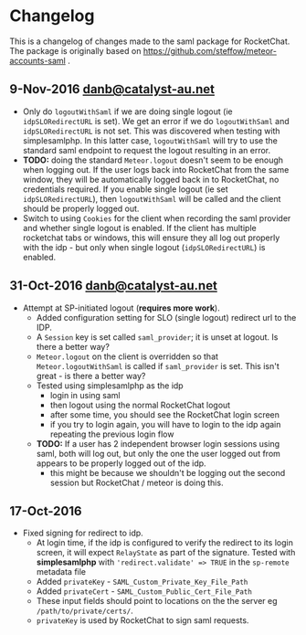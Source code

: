 # Changelog

This is a changelog of changes made to the saml package for RocketChat.
The package is originally based on https://github.com/steffow/meteor-accounts-saml .

## 9-Nov-2016 danb@catalyst-au.net

* Only do `logoutWithSaml` if we are doing single logout (ie
  `idpSLORedirectURL` is set).  We get an error if we do
  `logoutWithSaml` and `idpSLORedirectURL` is not set.  This was
  discovered when testing with simplesamlphp.  In this latter case,
  `logoutWithSaml` will try to use the standard saml endpoint to
  request the logout resulting in an error.
* **TODO:** doing the standard `Meteor.logout` doesn't seem to be
  enough when logging out.  If the user logs back into RocketChat from
  the same window, they will be automatically logged back in to
  RocketChat, no credentials required.  If you enable single logout
  (ie set `idpSLORedirectURL`), then `logoutWithSaml` will be called
  and the client should be properly logged out.
* Switch to using `Cookies` for the client when recording the saml
  provider and whether single logout is enabled.  If the client has
  multiple rocketchat tabs or windows, this will ensure they all
  log out properly with the idp - but only when single logout
  (`idpSLORedirectURL`) is enabled.

## 31-Oct-2016 danb@catalyst-au.net

* Attempt at SP-initiated logout (**requires more work**).
  * Added configuration setting for SLO (single logout) redirect url
    to the IDP.
  * A `Session` key is set called `saml_provider`; it is unset at
    logout.  Is there a better way?
  * `Meteor.logout` on the client is overridden so that
    `Meteor.logoutWithSaml` is called if `saml_provider` is set.  This
    isn't great - is there a better way?
  * Tested using simplesamlphp as the idp
    * login in using saml
    * then logout using the normal RocketChat logout
    * after some time, you should see the RocketChat login screen
    * if you try to login again, you will have to login to the idp again
      repeating the previous login flow
  * **TODO:** If a user has 2 independent browser login sessions using
    saml, both will log out, but only the one the user logged out from
    appears to be properly logged out of the idp.
    * this might be because we shouldn't be logging out the second session
      but RocketChat / meteor is doing this.

## 17-Oct-2016

* Fixed signing for redirect to idp.
  * At login time, if the idp is configured to verify the redirect to its login screen, it will
    expect `RelayState` as part of the signature.
    Tested with **simplesamlphp** with `'redirect.validate' => TRUE` in the `sp-remote` metadata file
  * Added `privateKey` - `SAML_Custom_Private_Key_File_Path`
  * Added `privateCert` - `SAML_Custom_Public_Cert_File_Path`
  * These input fields should point to locations on the the server eg `/path/to/private/certs/`.
  * `privateKey` is used by RocketChat to sign saml requests.
